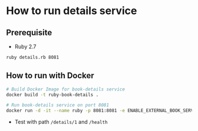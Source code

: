 # How to run details service

## Prerequisite

* Ruby 2.7

```bash
ruby details.rb 8081
```

## How to run with Docker

```bash
# Build Docker Image for book-details service
docker build -t ruby-book-details .

# Run book-details service on port 8081
docker run -d -it --name ruby -p 8081:8081 -e ENABLE_EXTERNAL_BOOK_SERVICE=true book-details-ruby
```

* Test with path `/details/1` and `/health`
